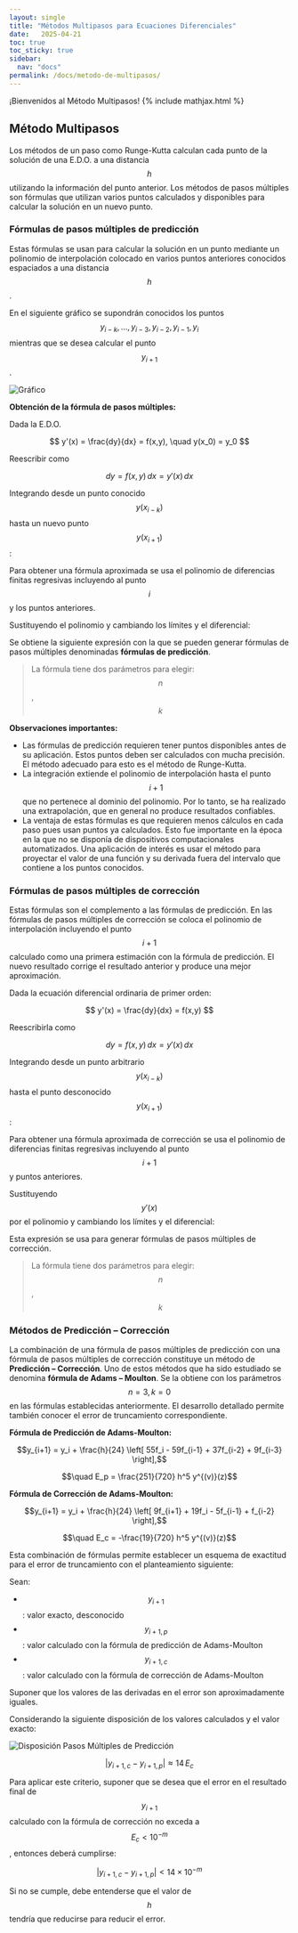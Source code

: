 ```yaml
---
layout: single
title: "Métodos Multipasos para Ecuaciones Diferenciales"
date:   2025-04-21 
toc: true
toc_sticky: true
sidebar:
  nav: "docs"
permalink: /docs/metodo-de-multipasos/
---
```


¡Bienvenidos al Método Multipasos!
{% include mathjax.html %}



## Método Multipasos

Los métodos de un paso como Runge-Kutta calculan cada punto de la solución de una E.D.O. a una distancia $$ h $$ utilizando la información del punto anterior. Los métodos de pasos múltiples son fórmulas que utilizan varios puntos calculados y disponibles para calcular la solución en un nuevo punto.

### Fórmulas de pasos múltiples de predicción

Estas fórmulas se usan para calcular la solución en un punto mediante un polinomio de interpolación colocado en varios puntos anteriores conocidos espaciados a una distancia $$ h $$.

En el siguiente gráfico se supondrán conocidos los puntos $$ y_{i-k}, \dots, y_{i-3}, y_{i-2}, y_{i-1}, y_i $$ mientras que se desea calcular el punto $$ y_{i+1} $$.

![Gráfico](/images/multipasos_1.png)


**Obtención de la fórmula de pasos múltiples:**

Dada la E.D.O.

$$
y'(x) = \frac{dy}{dx} = f(x,y), \quad y(x_0) = y_0
$$

Reescribir como

$$
dy = f(x,y)\,dx = y'(x)\,dx
$$

Integrando desde un punto conocido $$ y(x_{i-k}) $$ hasta un nuevo punto $$ y(x_{i+1}) $$:

Para obtener una fórmula aproximada se usa el polinomio de diferencias finitas regresivas incluyendo al punto $$ i $$ y los puntos anteriores.

Sustituyendo el polinomio y cambiando los límites y el diferencial:

Se obtiene la siguiente expresión con la que se pueden generar fórmulas de pasos múltiples denominadas **fórmulas de predicción**.

> La fórmula tiene dos parámetros para elegir: $$ n $$, $$ k $$

**Observaciones importantes:**

- Las fórmulas de predicción requieren tener puntos disponibles antes de su aplicación. Estos puntos deben ser calculados con mucha precisión. El método adecuado para esto es el método de Runge-Kutta.
- La integración extiende el polinomio de interpolación hasta el punto $$ i+1 $$ que no pertenece al dominio del polinomio. Por lo tanto, se ha realizado una extrapolación, que en general no produce resultados confiables.
- La ventaja de estas fórmulas es que requieren menos cálculos en cada paso pues usan puntos ya calculados. Esto fue importante en la época en la que no se disponía de dispositivos computacionales automatizados. Una aplicación de interés es usar el método para proyectar el valor de una función y su derivada fuera del intervalo que contiene a los puntos conocidos.

### Fórmulas de pasos múltiples de corrección

Estas fórmulas son el complemento a las fórmulas de predicción. En las fórmulas de pasos múltiples de corrección se coloca el polinomio de interpolación incluyendo el punto $$ i+1 $$ calculado como una primera estimación con la fórmula de predicción. El nuevo resultado corrige el resultado anterior y produce una mejor aproximación.

Dada la ecuación diferencial ordinaria de primer orden:

$$
y'(x) = \frac{dy}{dx} = f(x,y)
$$

Reescribirla como

$$
dy = f(x,y)\,dx = y'(x)\,dx
$$

Integrando desde un punto arbitrario $$ y(x_{i-k}) $$ hasta el punto desconocido $$ y(x_{i+1}) $$:

Para obtener una fórmula aproximada de corrección se usa el polinomio de diferencias finitas regresivas incluyendo al punto $$ i+1 $$ y puntos anteriores.

Sustituyendo $$ y'(x) $$ por el polinomio y cambiando los límites y el diferencial:

Esta expresión se usa para generar fórmulas de pasos múltiples de corrección.

> La fórmula tiene dos parámetros para elegir: $$ n $$, $$ k $$

### Métodos de Predicción – Corrección

La combinación de una fórmula de pasos múltiples de predicción con una fórmula de pasos múltiples de corrección constituye un método de **Predicción – Corrección**. Uno de estos métodos que ha sido estudiado se denomina **fórmula de Adams – Moulton**. Se la obtiene con los parámetros $$ n = 3, k = 0 $$ en las fórmulas establecidas anteriormente. El desarrollo detallado permite también conocer el error de truncamiento correspondiente.

**Fórmula de Predicción de Adams-Moulton:**

$$y_{i+1} = y_i + \frac{h}{24} \left[ 55f_i - 59f_{i-1} + 37f_{i-2} + 9f_{i-3} \right],$$ 

$$\quad E_p = \frac{251}{720} h^5 y^{(v)}(z)$$

**Fórmula de Corrección de Adams-Moulton:**

$$y_{i+1} = y_i + \frac{h}{24} \left[ 9f_{i+1} + 19f_i - 5f_{i-1} + f_{i-2} \right],$$ 

$$\quad E_c = -\frac{19}{720} h^5 y^{(v)}(z)$$

Esta combinación de fórmulas permite establecer un esquema de exactitud para el error de truncamiento con el planteamiento siguiente:

Sean:

- $$ y_{i+1} $$: valor exacto, desconocido  
- $$ y_{i+1,p} $$: valor calculado con la fórmula de predicción de Adams-Moulton  
- $$ y_{i+1,c} $$: valor calculado con la fórmula de corrección de Adams-Moulton  

Suponer que los valores de las derivadas en el error son aproximadamente iguales.

Considerando la siguiente disposición de los valores calculados y el valor exacto:

![Disposición Pasos Múltiples de Predicción](/images/multipasos_2.png)

$$
| y_{i+1,c} - y_{i+1,p} | \approx 14\,E_c
$$

Para aplicar este criterio, suponer que se desea que el error en el resultado final de $$ y_{i+1} $$ calculado con la fórmula de corrección no exceda a $$ E_c < 10^{-m} $$, entonces deberá cumplirse:

$$
| y_{i+1,c} - y_{i+1,p} | < 14 \times 10^{-m}
$$

Si no se cumple, debe entenderse que el valor de $$ h $$ tendría que reducirse para reducir el error.
